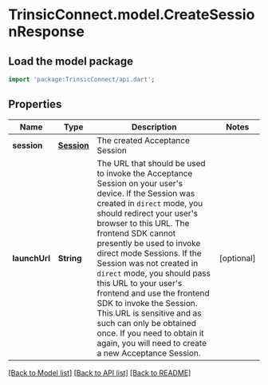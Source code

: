 # TrinsicConnect.model.CreateSessionResponse

## Load the model package
```dart
import 'package:TrinsicConnect/api.dart';
```

## Properties
Name | Type | Description | Notes
------------ | ------------- | ------------- | -------------
**session** | [**Session**](Session.md) | The created Acceptance Session | 
**launchUrl** | **String** | The URL that should be used to invoke the Acceptance Session on your user's device.                If the Session was created in `direct` mode, you should redirect your user's browser to this URL. The frontend SDK cannot presently be used to  invoke direct mode Sessions.                If the Session was not created in `direct` mode, you should pass this URL to your user's frontend and use the frontend SDK to invoke the Session.                This URL is sensitive and as such can only be obtained once. If you need to obtain it again, you will need to create a new Acceptance Session. | [optional] 

[[Back to Model list]](../README.md#documentation-for-models) [[Back to API list]](../README.md#documentation-for-api-endpoints) [[Back to README]](../README.md)


